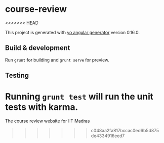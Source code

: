 # course-review
<<<<<<< HEAD

This project is generated with [yo angular generator](https://github.com/yeoman/generator-angular)
version 0.16.0.

## Build & development

Run `grunt` for building and `grunt serve` for preview.

## Testing

Running `grunt test` will run the unit tests with karma.
=======
The course review website for IIT Madras
>>>>>>> c048aa2fa817bccac0ed6b5d875de4334916eed7

